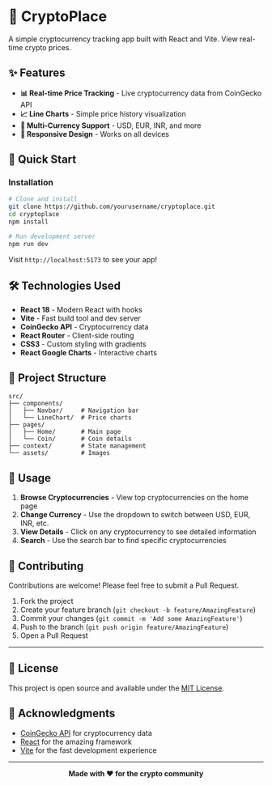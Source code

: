 # 🚀 CryptoPlace

A simple cryptocurrency tracking app built with React and Vite. View real-time crypto prices.

## ✨ Features

- **📊 Real-time Price Tracking** - Live cryptocurrency data from CoinGecko API
- **📈 Line Charts** - Simple price history visualization
- **💱 Multi-Currency Support** - USD, EUR, INR, and more
- **📱 Responsive Design** - Works on all devices

## 🚀 Quick Start

### Installation

```bash
# Clone and install
git clone https://github.com/yourusername/cryptoplace.git
cd cryptoplace
npm install

# Run development server
npm run dev
```

Visit `http://localhost:5173` to see your app!

## 🛠️ Technologies Used

- **React 18** - Modern React with hooks
- **Vite** - Fast build tool and dev server
- **CoinGecko API** - Cryptocurrency data
- **React Router** - Client-side routing
- **CSS3** - Custom styling with gradients
- **React Google Charts** - Interactive charts

## 📁 Project Structure

```
src/
├── components/
│   ├── Navbar/     # Navigation bar
│   └── LineChart/  # Price charts
├── pages/
│   ├── Home/       # Main page
│   └── Coin/       # Coin details
├── context/        # State management
└── assets/         # Images
```

## 🎯 Usage

1. **Browse Cryptocurrencies** - View top cryptocurrencies on the home page
2. **Change Currency** - Use the dropdown to switch between USD, EUR, INR, etc.
3. **View Details** - Click on any cryptocurrency to see detailed information
4. **Search** - Use the search bar to find specific cryptocurrencies

## 🤝 Contributing

Contributions are welcome! Please feel free to submit a Pull Request.

1. Fork the project
2. Create your feature branch (`git checkout -b feature/AmazingFeature`)
3. Commit your changes (`git commit -m 'Add some AmazingFeature'`)
4. Push to the branch (`git push origin feature/AmazingFeature`)
5. Open a Pull Request

---

## 📝 License

This project is open source and available under the [MIT License](LICENSE).

## 🙏 Acknowledgments

- [CoinGecko API](https://www.coingecko.com/) for cryptocurrency data
- [React](https://reactjs.org/) for the amazing framework
- [Vite](https://vitejs.dev/) for the fast development experience

---

<div align="center">
  <p><strong>Made with ❤️ for the crypto community</strong></p>
</div>
